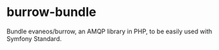 # burrow-bundle
Bundle evaneos/burrow, an AMQP library in PHP, to be easily used with Symfony Standard.
